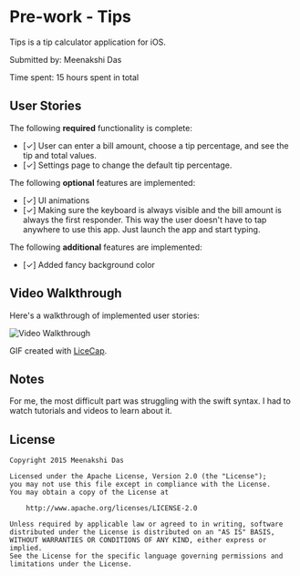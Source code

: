 # Pre-work - Tips

Tips is a tip calculator application for iOS.

Submitted by: Meenakshi Das

Time spent: 15 hours spent in total

## User Stories

The following **required** functionality is complete:

* [✓] User can enter a bill amount, choose a tip percentage, and see the tip and total values.
* [✓] Settings page to change the default tip percentage.

The following **optional** features are implemented:
* [✓] UI animations
* [✓] Making sure the keyboard is always visible and the bill amount is always the first responder. This way the user doesn't have to tap anywhere to use this app. Just launch the app and start typing.

The following **additional** features are implemented:

- [✓] Added fancy background color

## Video Walkthrough 

Here's a walkthrough of implemented user stories:

<img src='http://goo.gl/t206Lb?gdriveurl' title='Video Walkthrough' width='' alt='Video Walkthrough' />

GIF created with [LiceCap](http://www.cockos.com/licecap/).

## Notes

For me, the most difficult part was struggling with the swift syntax. I had to watch tutorials and videos to learn about it.

## License

    Copyright 2015 Meenakshi Das

    Licensed under the Apache License, Version 2.0 (the "License");
    you may not use this file except in compliance with the License.
    You may obtain a copy of the License at

        http://www.apache.org/licenses/LICENSE-2.0

    Unless required by applicable law or agreed to in writing, software
    distributed under the License is distributed on an "AS IS" BASIS,
    WITHOUT WARRANTIES OR CONDITIONS OF ANY KIND, either express or implied.
    See the License for the specific language governing permissions and
    limitations under the License.
